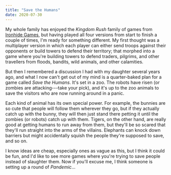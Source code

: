 ```yaml
---
title: "Save the Humans"
date: 2020-07-30
---
```


My whole family has enjoyed the *Kingdom Rush* family of games from [Ironhide Games](https://www.ironhidegames.com/),
but having played all four versions from start to finish a couple of times,
I'm ready for something different.
My first thought was a multiplayer version in which each player can either send troops against their opponents
or build towers to defend their territory;
that morphed into a game where you're building towers to defend traders, pilgrims, and other travellers
from floods, bandits, wild animals, and other calamities.

But then I remembered a discussion I had with my daughter several years ago,
and what I now can't get out of my mind is a quarter-baked plan for a game called *Save the Humans*.
It's set in a zoo.
The robots have risen (or zombies are attacking---take your pick),
and it's up to the zoo animals to save the visitors who are now running around in a panic.

Each kind of animal has its own special power.
For example,
the bunnies are so cute that people will follow them wherever they go,
but if they actually catch up with the bunny,
they will then just stand there petting it until the zombies (or robots) catch up with them.
Tigers, on the other hand,
are really good at getting humans to run away from them,
but they'll be so scared that they'll run straight into the arms of the villains.
Elephants can knock down barriers but might accidentally squish the people they're supposed to save,
and so on.

I know ideas are cheap,
especially ones as vague as this,
but I think it could be fun,
and I'd like to see more games where you're trying to save people instead of slaughter them.
Now if you'll excuse me,
I think someone is setting up a round of *Pandemic*...
